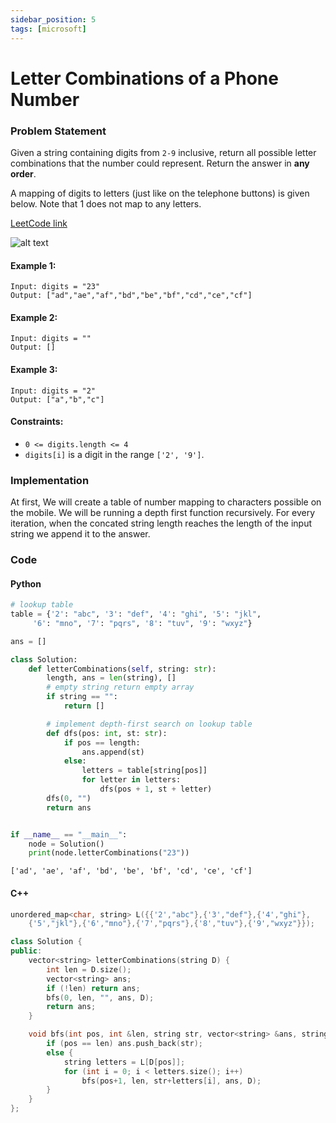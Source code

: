 ```yaml
---
sidebar_position: 5
tags: [microsoft]
---
```


# Letter Combinations of a Phone Number

### Problem Statement

Given a string containing digits from `2-9` inclusive, return all possible letter combinations that the number could represent. Return the answer in **any order**.

A mapping of digits to letters (just like on the telephone buttons) is given below. Note that 1 does not map to any letters.

[LeetCode link](https://leetcode.com/problems/letter-combinations-of-a-phone-number/)

![alt text](https://assets.leetcode.com/uploads/2022/03/15/1200px-telephone-keypad2svg.png)

#### Example 1:

```
Input: digits = "23"
Output: ["ad","ae","af","bd","be","bf","cd","ce","cf"]
```

#### Example 2:

```
Input: digits = ""
Output: []
```

#### Example 3:

```
Input: digits = "2"
Output: ["a","b","c"]
```

#### Constraints:

- `0 <= digits.length <= 4`
- `digits[i]` is a digit in the range `['2', '9']`.

### Implementation

At first, We will create a table of number mapping to characters possible on the mobile.
We will be running a depth first function recursively. For every iteration, when the concated string length reaches the length of the input string we append it to the answer.

### Code

#### Python

```python title="Python Code"
# lookup table
table = {'2': "abc", '3': "def", '4': "ghi", '5': "jkl",
     '6': "mno", '7': "pqrs", '8': "tuv", '9': "wxyz"}

ans = []

class Solution:
    def letterCombinations(self, string: str):
        length, ans = len(string), []
        # empty string return empty array
        if string == "":
            return []

        # implement depth-first search on lookup table
        def dfs(pos: int, st: str):
            if pos == length:
                ans.append(st)
            else:
                letters = table[string[pos]]
                for letter in letters:
                    dfs(pos + 1, st + letter)
        dfs(0, "")
        return ans


if __name__ == "__main__":
    node = Solution()
    print(node.letterCombinations("23"))
```

```log title="Output"
['ad', 'ae', 'af', 'bd', 'be', 'bf', 'cd', 'ce', 'cf']
```

#### C++

```cpp title="C++"
unordered_map<char, string> L({{'2',"abc"},{'3',"def"},{'4',"ghi"},
    {'5',"jkl"},{'6',"mno"},{'7',"pqrs"},{'8',"tuv"},{'9',"wxyz"}});

class Solution {
public:
    vector<string> letterCombinations(string D) {
        int len = D.size();
        vector<string> ans;
        if (!len) return ans;
        bfs(0, len, "", ans, D);
        return ans;
    }

    void bfs(int pos, int &len, string str, vector<string> &ans, string &D) {
        if (pos == len) ans.push_back(str);
        else {
            string letters = L[D[pos]];
            for (int i = 0; i < letters.size(); i++)
                bfs(pos+1, len, str+letters[i], ans, D);
        }
    }
};

```
